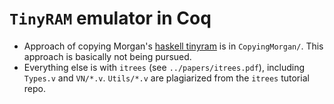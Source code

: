 # `TinyRAM` emulator in Coq

- Approach of copying Morgan's [haskell tinyram](https://github.com/Orbis-Tertius/tinyram) is in `CopyingMorgan/`. This approach is basically not being pursued. 
- Everything else is with `itrees` (see `../papers/itrees.pdf`), including `Types.v` and `VN/*.v`. `Utils/*.v` are plagiarized from the `itrees` tutorial repo. 

